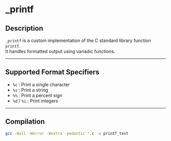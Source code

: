 # _printf

## Description
`_printf` is a custom implementation of the C standard library function `printf`.  
It handles formatted output using variadic functions.

---

## Supported Format Specifiers
- `%c` : Print a single character
- `%s` : Print a string
- `%%` : Print a percent sign
- `%d` / `%i` : Print integers

---

## Compilation
```bash
gcc -Wall -Werror -Wextra -pedantic *.c -o printf_test

